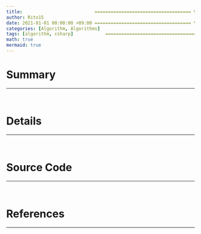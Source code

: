 ```yaml
---
title:                           ==================================== 변경!
author: Rito15
date: 2021-01-01 00:00:00 +09:00 ==================================== 변경!
categories: [Algorithm, Algorithms]
tags: [algorithm, csharp]            ==================================== 변경!
math: true
mermaid: true
---
```


# Summary
---



<br>

# Details
---



<br>

# Source Code
---



<br>

# References
---

